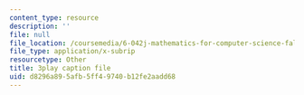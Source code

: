 ```yaml
---
content_type: resource
description: ''
file: null
file_location: /coursemedia/6-042j-mathematics-for-computer-science-fall-2010/d8296a895afb5ff49740b12fe2aadd68_TWBB-JlmYUc.vtt
file_type: application/x-subrip
resourcetype: Other
title: 3play caption file
uid: d8296a89-5afb-5ff4-9740-b12fe2aadd68
---
```

